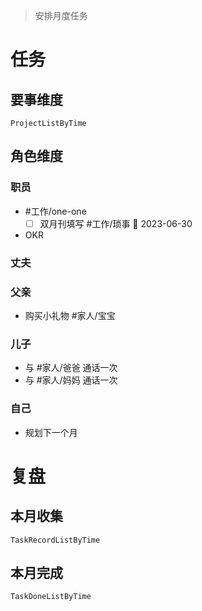 > 安排月度任务

# 任务

## 要事维度
```periodic-para
ProjectListByTime
```

## 角色维度
### 职员
- #工作/one-one 
	- [ ] 双月刊填写 #工作/琐事 📅 2023-06-30
- OKR

### 丈夫
### 父亲
- 购买小礼物 #家人/宝宝 
### 儿子
- 与 #家人/爸爸 通话一次
- 与 #家人/妈妈 通话一次
### 自己
- 规划下一个月

# 复盘
## 本月收集

```periodic-para
TaskRecordListByTime
```

## 本月完成

```periodic-para
TaskDoneListByTime
```